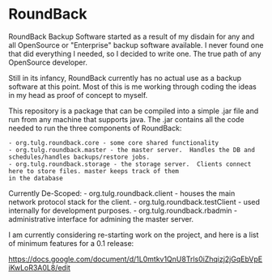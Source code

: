 RoundBack
=========

RoundBack Backup Software started as a result of my disdain for any and all
OpenSource or "Enterprise" backup software available.  I never found one that
did everything I needed, so I decided to write one.  The true path of any
OpenSource developer.

Still in its infancy, RoundBack currently has no actual use as a backup
software at this point.  Most of this is me working through coding the
ideas in my head as proof of concept to myself.

This repository is a package that can be compiled into a simple .jar
file and run from any machine that supports java.  The .jar contains all
the code needed to run the three components of RoundBack:

    - org.tulg.roundback.core - some core shared functionality
    - org.tulg.roundback.master - the master server.  Handles the DB and schedules/handles backups/restore jobs.
    - org.tulg.roundback.storage - the storage server.  Clients connect here to store files. master keeps track of them
    in the database

Currently De-Scoped:
    - org.tulg.roundback.client - houses the main network protocol stack for the client.
    - org.tulg.roundback.testClient - used internally for development purposes.
    - org.tulg.roundback.rbadmin - administrative interface for admining the master server.
    

I am currently considering re-starting work on the project, and here is a list of minimum features for a 0.1 release:

https://docs.google.com/document/d/1L0mtkv1QnU8Trls0iZhqizj2jGqEbVpEiKwLoR3A0L8/edit
